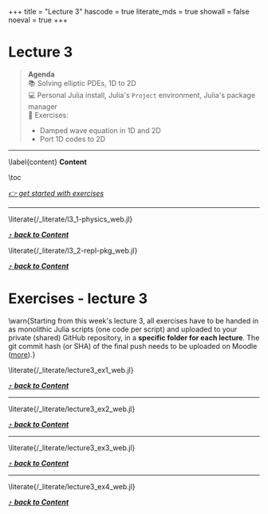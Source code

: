 +++
title = "Lecture 3"
hascode = true
literate_mds = true
showall = false
noeval = true
+++

# Lecture 3

> **Agenda**\
> :books: Solving elliptic PDEs, 1D to 2D\
> :computer: Personal Julia install, Julia's `Project` environment, Julia's package manager\
> :construction: Exercises:
> - Damped wave equation in 1D and 2D
> - Port 1D codes to 2D

--- 

\label{content}
**Content**

\toc

[_👉 get started with exercises_](#exercises_-_lecture_3)

---

\literate{/_literate/l3_1-physics_web.jl}

[⤴ _**back to Content**_](#content)

\literate{/_literate/l3_2-repl-pkg_web.jl}

[⤴ _**back to Content**_](#content)

# Exercises - lecture 3

\warn{Starting from this week's lecture 3, all exercises have to be handed in as monolithic Julia scripts (one code per script) and uploaded to your private (shared) GitHub repository, in a **specific folder for each lecture**. The git commit hash (or SHA) of the final push needs to be uploaded on Moodle ([more](/homework)).}

\literate{/_literate/lecture3_ex1_web.jl}

[⤴ _**back to Content**_](#content)

---

\literate{/_literate/lecture3_ex2_web.jl}

[⤴ _**back to Content**_](#content)

---

\literate{/_literate/lecture3_ex3_web.jl}

[⤴ _**back to Content**_](#content)

---

\literate{/_literate/lecture3_ex4_web.jl}

[⤴ _**back to Content**_](#content)